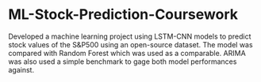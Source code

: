 # ML-Stock-Prediction-Coursework
Developed a machine learning project using LSTM-CNN models to predict stock values of the S&amp;P500 using an open-source dataset. The model was compared with Random Forest which was used as a comparable. ARIMA was also used a simple benchmark to gage both model performances against.
